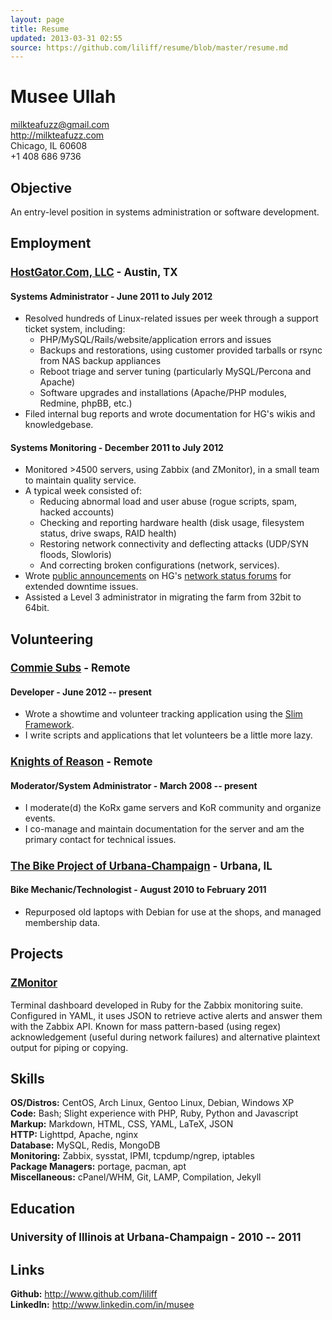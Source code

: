 ```yaml
---
layout: page
title: Resume
updated: 2013-03-31 02:55
source: https://github.com/liliff/resume/blob/master/resume.md
---
```

<style type="text/css">
p { text-indent: 0!important; }
h1 { font-size: 2em; }
h2 { font-size: 1.5em; }
h3 { font-size: 1.2em; }
</style>
# Musee Ullah

<milkteafuzz@gmail.com>  
<http://milkteafuzz.com>  
Chicago, IL 60608  
+1 408 686 9736  

## Objective

An entry-level position in systems administration or software development.

## Employment

### [HostGator.Com, LLC](http://hostgator.com) - Austin, TX

#### Systems Administrator - June 2011 to July 2012

* Resolved hundreds of Linux-related issues per week through a support ticket system, including:  
  - PHP/MySQL/Rails/website/application errors and issues  
  - Backups and restorations, using customer provided tarballs or rsync from NAS backup appliances  
  - Reboot triage and server tuning (particularly MySQL/Percona and Apache)  
  - Software upgrades and installations (Apache/PHP modules, Redmine, phpBB, etc.)  
* Filed internal bug reports and wrote documentation for HG's wikis and knowledgebase.

#### Systems Monitoring - December 2011 to July 2012

* Monitored >4500 servers, using Zabbix (and ZMonitor), in a small team to maintain quality service.  
* A typical week consisted of:  
  - Reducing abnormal load and user abuse (rogue scripts, spam, hacked accounts)  
  - Checking and reporting hardware health (disk usage, filesystem status, drive swaps, RAID health)  
  - Restoring network connectivity and deflecting attacks (UDP/SYN floods, Slowloris)  
  - And correcting broken configurations (network, services).  
* Wrote [public announcements](http://forums.hostgator.com/search.php?do=finduser&u=126179) 
on HG's [network status forums](http://forums.hostgator.com/network-status-f14.html) 
for extended downtime issues.  
* Assisted a Level 3 administrator in migrating the farm from 32bit to 64bit.

## Volunteering

### [Commie Subs](http://commiesubs.com) - Remote

#### Developer - June 2012 -- present

* Wrote a showtime and volunteer tracking application using the [Slim Framework](http://slimframework.com).  
* I write scripts and applications that let volunteers be a little more lazy.

### [Knights of Reason](http://knightsofreason.net) - Remote

#### Moderator/System Administrator - March 2008 -- present

* I moderate(d) the KoRx game servers and KoR community and organize events.  
* I co-manage and maintain documentation for the server and am the primary contact for technical issues.

### [The Bike Project of Urbana-Champaign](http://thebikeproject.org) - Urbana, IL

#### Bike Mechanic/Technologist - August 2010 to February 2011

* Repurposed old laptops with Debian for use at the shops, and managed membership data.

## Projects

### [ZMonitor](https://github.com/liliff/zmonitor)

Terminal dashboard developed in Ruby for the Zabbix monitoring suite. 
Configured in YAML, it uses JSON to retrieve active alerts and answer 
them with the Zabbix API. Known for mass pattern-based (using regex) 
acknowledgement (useful during network failures) and alternative 
plaintext output for piping or copying.

## Skills

**OS/Distros:** CentOS, Arch Linux, Gentoo Linux, Debian, Windows XP  
**Code:** Bash; Slight experience with PHP, Ruby, Python and Javascript  
**Markup:** Markdown, HTML, CSS, YAML, LaTeX, JSON  
**HTTP:** Lighttpd, Apache, nginx  
**Database:** MySQL, Redis, MongoDB  
**Monitoring:** Zabbix, sysstat, IPMI, tcpdump/ngrep, iptables  
**Package Managers:** portage, pacman, apt  
**Miscellaneous:** cPanel/WHM, Git, LAMP, Compilation, Jekyll

## Education

### University of Illinois at Urbana-Champaign - 2010 -- 2011

## Links

**Github:** <http://www.github.com/liliff>  
**LinkedIn:** <http://www.linkedin.com/in/musee>
